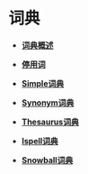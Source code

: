 # 词典

-   **[词典概述](词典概述.md)**  

-   **[停用词](停用词.md)**  

-   **[Simple词典](Simple词典.md)**  

-   **[Synonym词典](Synonym词典.md)**  

-   **[Thesaurus词典](Thesaurus词典.md)**  

-   **[Ispell词典](Ispell词典.md)**  

-   **[Snowball词典](Snowball词典.md)**  


